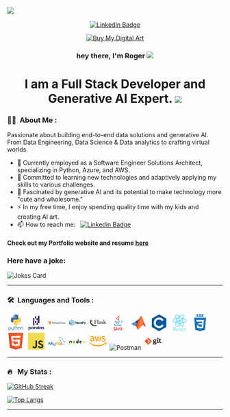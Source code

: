 
<p align="left"><img src="https://ik.imagekit.io/rscreative/manual_media/YouTube_Channel_Art_2560x1440_px_-_Custom_dimensions_-_Custom_dimensions__1__bHm1Zc_GP.jpeg?ik-sdk-version=javascript-1.4.3&updatedAt=1672984333828" width="800"/></p>
<p align="center">
<a href="https://www.linkedin.com/in/rogerchappel/"><img src="https://img.shields.io/badge/LinkedIn-blue?style=for-the-badge&logo=linkedin&logoColor=white" alt="LinkedIn Badge"></a>
</p>
<p align="center">
<a href="https://ko-fi.com/rogerchappel/shop" target="_blank"><img src="https://ik.imagekit.io/rscreative/manual_media/Business_Card_Classic_9.1x5.5_cm_bIvqTQFWy0.png?ik-sdk-version=javascript-1.4.3&updatedAt=1672991807924" alt="Buy My Digital Art" width="200"></a>
</p>
<h3 align="center">hey there, I'm Roger <img src="https://media.giphy.com/media/hvRJCLFzcasrR4ia7z/giphy.gif" width="40"></h3>
<h1 align="center">I am a Full Stack Developer and Generative AI Expert. <img src="https://media.giphy.com/media/hvRJCLFzcasrR4ia7z/giphy.gif" width="40"></h1>

### :man_technologist: &nbsp;About Me :

Passionate about building end-to-end data solutions and generative AI. From Data Engineering, Data Science & Data analytics to crafting virtual worlds.

- 🔭 Currently employed as a Software Engineer Solutions Architect, specializing in Python, Azure, and AWS.
- 🌱 Committed to learning new technologies and adaptively applying my skills to various challenges.
- 🤖 Fascinated by generative AI and its potential to make technology more "cute and wholesome."
- ⚡ In my free time, I enjoy spending quality time with my kids and creating AI art.
- 📫 How to reach me: &nbsp; [![Linkedin Badge](https://img.shields.io/badge/-roger-blue?style=flat&logo=Linkedin&logoColor=white)](https://www.linkedin.com/in/rogerchappel)

#### Check out my Portfolio website and resume [here](https://www.rogerchappel.com)
### Here have a joke:
![Jokes Card](https://readme-jokes.vercel.app/api)

---

### 🛠 &nbsp;Languages and Tools :

<p>
<img src="https://github.com/devicons/devicon/blob/master/icons/python/python-original-wordmark.svg" title="Python" alt="Python" width="40" height="40"/>&nbsp;
<img src="https://github.com/devicons/devicon/blob/master/icons/pandas/pandas-original-wordmark.svg" title="Pandas" alt="Pandas" width="40" height="40"/>&nbsp;
<img src="https://github.com/devicons/devicon/blob/master/icons/tensorflow/tensorflow-original-wordmark.svg" title="TensorFlow" alt="TensorFlow" width="40" height="40"/>&nbsp;
<img src="https://github.com/devicons/devicon/blob/master/icons/numpy/numpy-original-wordmark.svg" title="NumPy" alt="NumPy" width="40" height="40"/>&nbsp;
<img src="https://github.com/devicons/devicon/blob/master/icons/flask/flask-original-wordmark.svg" title="Flask" alt="Flask" width="40" height="40"/>&nbsp;
<img src="https://github.com/devicons/devicon/blob/master/icons/java/java-original-wordmark.svg" title="Java" alt="Java" width="40" height="40"/>&nbsp;
<img src="https://github.com/devicons/devicon/blob/master/icons/matlab/matlab-original.svg" title="Matlab" alt="Matlab" width="40" height="40"/>&nbsp;
<img src="https://github.com/devicons/devicon/blob/master/icons/c/c-plain.svg" title="Java" alt="C" width="40" height="40"/>&nbsp;
<img src="https://github.com/devicons/devicon/blob/master/icons/react/react-original-wordmark.svg" title="React" alt="React" width="40" height="40"/>&nbsp;
<img src="https://github.com/devicons/devicon/blob/master/icons/css3/css3-plain-wordmark.svg"  title="CSS3" alt="CSS" width="40" height="40"/>&nbsp;
<img src="https://github.com/devicons/devicon/blob/master/icons/html5/html5-original.svg" title="HTML5" alt="HTML" width="40" height="40"/>&nbsp;
<img src="https://github.com/devicons/devicon/blob/master/icons/javascript/javascript-original.svg" title="JavaScript" alt="JavaScript" width="40" height="40"/>&nbsp;
<img src="https://github.com/devicons/devicon/blob/master/icons/mysql/mysql-original-wordmark.svg" title="MySQL"  alt="MySQL" width="40" height="40"/>&nbsp;
<img src="https://github.com/devicons/devicon/blob/master/icons/nodejs/nodejs-original-wordmark.svg" title="NodeJS" alt="NodeJS" width="40" height="40"/>&nbsp;
<img src="https://github.com/devicons/devicon/blob/master/icons/amazonwebservices/amazonwebservices-plain-wordmark.svg" title="AWS" alt="AWS" width="40" height="40"/>&nbsp;
<img src="https://www.vectorlogo.zone/logos/getpostman/getpostman-icon.svg" title="Postman"  alt="Postman" width="40" height="40"/>&nbsp;
<img src="https://github.com/devicons/devicon/blob/master/icons/git/git-original-wordmark.svg" title="Git" **alt="Git" width="40" height="40"/>&nbsp;
</p>

---

### 🔥 &nbsp; My Stats :

[![GitHub Streak](http://github-readme-streak-stats.herokuapp.com?user=digiphd&theme=dark&background=000000)](https://git.io/streak-stats)

[![Top Langs](https://github-readme-stats.vercel.app/api/top-langs/?username=digiphd&layout=compact&theme=vision-friendly-dark)](https://github.com/anuraghazra/github-readme-stats)

---

[comment]: <> (### ✍️ Blog Posts : )

[comment]: <> (- [How to Create REST APIs with Java and Spring Boot]&#40;https://www.twilio.com/blog/create-rest-apis-java-spring-boot&#41;)

[comment]: <> (- [How to Implement Memoization in React to Improve Performance]&#40;https://www.sitepoint.com/implement-memoization-in-react-to-improve-performance/&#41;)

[comment]: <> (- [How to Create an Impressive GitHub Profile README]&#40;https://www.sitepoint.com/github-profile-readme/&#41;<!-- BLOG-POST-LIST:START -->)

[comment]: <> (<!-- BLOG-POST-LIST:END -->)

